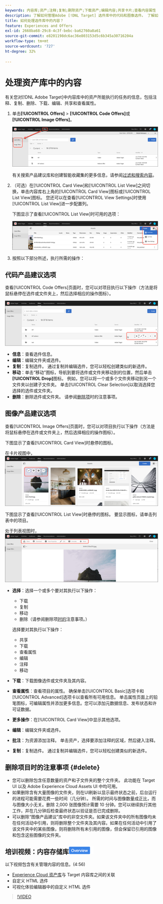 ```yaml
---
keywords: 内容库;资产;注释;复制;删除资产;下载资产;编辑内容;共享卡片;查看内容属性
description: 了解如何管理Adobe [!DNL Target] 选件库中的代码和图像选件。 了解如何查看优惠的详细信息，以及如何编辑、复制、移动或删除优惠。
title: 如何处理选件库中的内容？
feature: Experiences and Offers
exl-id: 2668ba68-29c8-4c3f-bebc-ba62760a8a61
source-git-commit: e8201198dc6ac36e803153d5c6b345a30716204a
workflow-type: tm+mt
source-wordcount: '727'
ht-degree: 32%

---
```


# 处理资产库中的内容

有关您对[!DNL Adobe Target]中内容库中的资产所能执行的任务的信息，包括注释、复制、删除、下载、编辑、共享和查看属性。

1. 单击&#x200B;**[!UICONTROL Offers]** > **[!UICONTROL Code Offers]**&#x200B;或&#x200B;**[!UICONTROL Image Offers]**。

   ![代码选件和图像选件选项卡](/help/main/c-experiences/c-manage-content/assets/offers-both.png)

   有关搜索产品建议库和创建智能收藏集的更多信息，请参阅[过滤和搜索内容](/help/main/c-experiences/c-manage-content/filter-and-search-content.md#concept_3B59B8F025BF4CEA82ECC5199D365276)。

1. （可选）在[!UICONTROL Card View]和[!UICONTROL List View]之间切换，单击内容库右上角的[!UICONTROL Card View]图标或[!UICONTROL List View]图标。 您还可以在查看[!UICONTROL View Settings]时使用[!UICONTROL List View]进一步配置列。

   下图显示了查看[!UICONTROL List View]时可用的选项：

   ![列表视图选项](/help/main/c-experiences/c-manage-content/assets/view-settings-options.png)

1. 按照以下部分所述，执行所需的操作：

## 代码产品建议选项

查看[!UICONTROL Code Offers]页面时，您可以对项目执行以下操作（方法是将鼠标悬停在选件或文件夹上，然后选择相应的操作图标）。

![代码选件选项卡上的悬停图标](/help/main/c-experiences/c-manage-content/assets/code-offers-hover-icons.png)

* **信息**：查看选件信息。
* **编辑**：编辑文件夹或选件。
* **复制**：复制选件。 通过复制并编辑选件，您可以轻松创建类似的新选件。
* **移动**：单击“移动”图标，导航到要将选件或文件夹移动到的位置，然后单击&#x200B;**[!UICONTROL Drop]**&#x200B;图标。 例如，您可以将一个或多个文件夹移动到另一个文件夹以创建子文件夹。 单击[!UICONTROL Clear Selection]以取消选择您选择的选件或文件夹。
* **删除**：删除选件或文件夹。 请参阅[删除项](#delete)时的注意事项。

## 图像产品建议选项

查看[!UICONTROL Image Offers]页面时，您可以对项目执行以下操作（方法是将鼠标悬停在选件或文件夹上，然后选择相应的操作图标）。

下图显示了查看[!UICONTROL Card View]时悬停的图标。

在卡片视图中，![将图标悬停在“图像选件”选项卡上](/help/main/c-experiences/c-manage-content/assets/image-offers-hover-icons.png)

下图显示了查看[!UICONTROL List View]时悬停的图标。 要显示图标，请单击列表中的项目。

处于列表视图时，![将图标悬停在“图像选件”选项卡上](/help/main/c-experiences/c-manage-content/assets/list-view-hover.png)

* **选择**：选择一个或多个要对其执行以下操作：

   * 下载
   * 复制
   * 移动
   * 删除（请参阅删除项[时的](#delete)注意事项。）

  选择要对其执行以下操作：

   * 共享
   * 下载
   * 查看属性
   * 编辑
   * 注释
   * 移动

* **下载**：下载图像选件或文件夹及其内容。
* **查看属性**：查看项目的属性。 确保单击[!UICONTROL Basic]选项卡和[!UICONTROL Advanced]选项卡以查看所有可用信息。 单击属性页面上的铅笔图标，可编辑属性并添加更多信息。您可以添加元数据信息、发布状态和许可证数据。
* **更多操作**：在[!UICONTROL Card View]中显示其他选项。
* **编辑**：编辑文件夹或选件。
* **批注**：为资源添加注释。 单击资产，选择要添加注释的区域，然后键入注释。
* **复制**：复制选件。 通过复制并编辑选件，您可以轻松创建类似的新选件。

## 删除项目时的注意事项 {#delete}

* 您可以删除包含任意数量的资产和子文件夹的整个文件夹。 此功能在 Target UI 以及 Adobe Experience Cloud Assets UI 中均可用。
* 如果删除含有大量图像的文件夹，则在UI刷新以显示最终状态之前，后台运行的进程可能需要花费一些时间（几分钟）。 所需的时间与图像数量成正比，而与图像大小无关。删除 2,000 张图像预计需要 10 分钟。您可以继续执行其他工作，并在几分钟后检查最终状态以验证是否已完成删除。
* 可以删除“图像产品建议”库中的非空文件夹。如果该文件夹中的所有图像均未在任何活动中引用，则将删除整个文件夹及其内容。如果在任何活动中引用了该文件夹中的某些图像，则将删除所有未引用的图像，但会保留已引用的图像和包含这些图像的文件夹。

## 培训视频：内容存储库![概述徽章](/help/main/assets/overview.png)

以下视频包含有关管理内容的信息。(4:56)

* [Experience Cloud 资产库](https://experienceleague.adobe.com/docs/core-services/interface/assets/creative-cloud.html?lang=zh-Hans)与 Target 内容库之间的关联
* 自定义 HTML 选件
* 可视化体验编辑器中的自定义 HTML 选件

>[!VIDEO](https://video.tv.adobe.com/v/17387)
